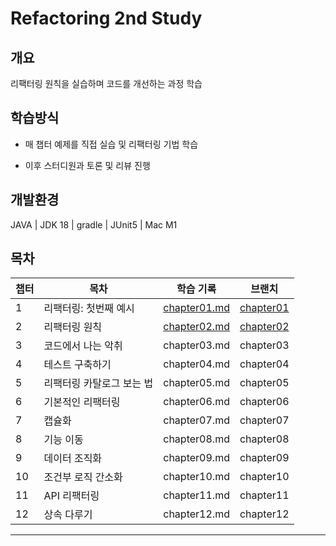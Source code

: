 # Refactoring 2nd Study
## 개요
리팩터링 원칙을 실습하며 코드를 개선하는 과정 학습

## 학습방식
- 매 챕터 예제를 직접 실습 및 리팩터링 기법 학습

- 이후 스터디원과 토론 및 리뷰 진행

## 개발환경
JAVA
| JDK 18
| gradle
| JUnit5
| Mac M1

## 목차

| 챕터 |                          목차                                                            | 학습 기록                                                                                                                                        | 브랜치                                                                                  |
|----|--------------------------------------------------------------------------------------------|----------------------------------------------------------------------------------------------------------------------------------------------|------------------------------------------------------------------------------------------|
| 1  | 리팩터링: 첫번째 예시 |[chapter01.md](https://github.com/young0264/refactoring-2nd-edition/blob/main/document/chapter01.md) | [chapter01](https://github.com/young0264/refactoring-2nd-edition/tree/chapter1) |
| 2  | 리팩터링 원칙       |[chapter02.md](https://github.com/young0264/refactoring-2nd-edition/blob/main/document/chapter02.md)| [chapter02](https://github.com/young0264/refactoring-2nd-edition/tree/chapter02) |
| 3  | 코드에서 나는 악취                                                                                 | chapter03.md                                                                                                                                      | chapter03                                                                                   |
| 4  | 테스트 구축하기                                                                                   | chapter04.md                                                                                                                                      | chapter04                                                                                   |
| 5  | 리팩터링 카탈로그 보는 법                                                                             | chapter05.md                                                                                                                                      | chapter05                                                                                   |
| 6  | 기본적인 리팩터링                                                                                  | chapter06.md                                                                                                                                      | chapter06                                                                                   |
| 7  | 캡슐화                                                                                        | chapter07.md                                                                                                                                      | chapter07                                                                                   |
| 8  | 기능 이동                                                                                      | chapter08.md                                                                                                                                      | chapter08                                                                                   |
| 9  | 데이터 조직화                                                                                    | chapter09.md                                                                                                                                      | chapter09                                                                                   |
| 10 | 조건부 로직 간소화                                                                                 | chapter10.md                                                                                                                                      | chapter10                                                                                   |
| 11 | API 리팩터링                                                                                   | chapter11.md                                                                                                                                      | chapter11                                                                                   |
| 12 | 상속 다루기                                                                                     | chapter12.md                                                                                                                                      | chapter12                                                                                   |

---
